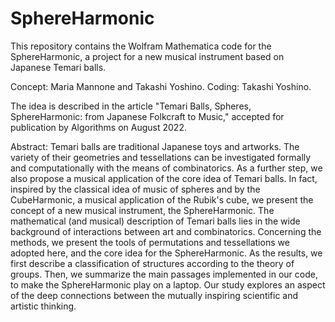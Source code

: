 # SphereHarmonic

This repository contains the Wolfram Mathematica code for the SphereHarmonic,
a project for a new musical instrument based on Japanese Temari balls.

Concept: Maria Mannone and Takashi Yoshino. Coding: Takashi Yoshino.

The idea is described in the article "Temari Balls, Spheres, SphereHarmonic: from Japanese Folkcraft to Music,"
accepted for publication by Algorithms on August 2022.

Abstract: Temari balls are traditional Japanese toys and artworks. The variety of their geometries and tessellations can be investigated
formally and computationally with the means of combinatorics. As a further step, we also propose a musical application of the core idea
of Temari balls. In fact, inspired by the classical idea of music of spheres and by the CubeHarmonic, a musical application
of the Rubik's cube, we present the concept of a new musical instrument, the SphereHarmonic. The mathematical (and musical) description
of Temari balls lies in the wide background of interactions between art and combinatorics. Concerning the methods, we present the tools
of permutations and tessellations we adopted here, and the core idea for the SphereHarmonic. As the results, we first describe a classification
of structures according to the theory of groups. Then, we summarize the main passages implemented in our code, to make the SphereHarmonic
play on a laptop. Our study explores an aspect of the deep connections between the mutually inspiring scientific and artistic thinking.
